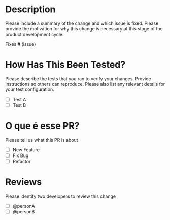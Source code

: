 # Description

Please include a summary of the change and which issue is fixed. Please provide the motivation for why this change is necessary at this stage of the product development cycle.

Fixes # (issue)

# How Has This Been Tested?

Please describe the tests that you ran to verify your changes. Provide instructions so others can reproduce. Please also list any relevant details for your test configuration.

- [ ] Test A
- [ ] Test B

# O que é esse PR?

Please tell us what this PR is about

- [ ] New Feature
- [ ] Fix Bug
- [ ] Refactor

# Reviews

Please identify two developers to review this change

- [ ] @personA
- [ ] @personB
